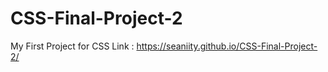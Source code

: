 # CSS-Final-Project-2
My First Project for CSS
Link : https://seaniity.github.io/CSS-Final-Project-2/
